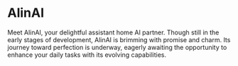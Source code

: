 # AlinAI
Meet AlinAI, your delightful assistant home AI partner.  Though still in the early stages of development, AlinAI is brimming with promise and charm. Its journey toward perfection is underway, eagerly awaiting the opportunity to enhance your daily tasks with its evolving capabilities.

